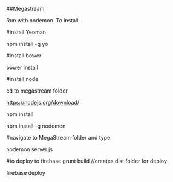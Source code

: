 ##Megastream

Run with nodemon. To install: 

#install Yeoman

npm install -g yo

#install bower

bower install

#install node

cd to megastream folder

https://nodejs.org/download/

npm install

npm install -g nodemon

#navigate to MegaStream folder and type:

nodemon server.js

#to deploy to firebase
grunt build              //creates dist folder for deploy

firebase deploy
